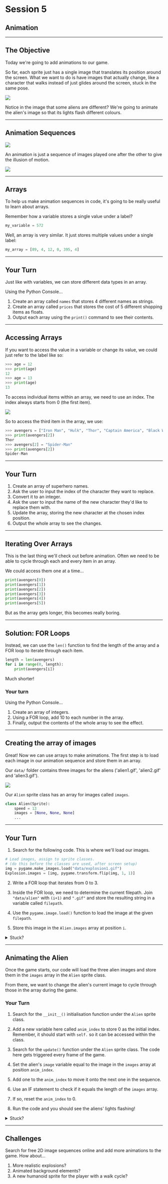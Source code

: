 # Session 5

## Animation


---

## The Objective

Today we're going to add animations to our game.

So far, each sprite just has a single image that translates its position around the screen.
What we want to do is have images that actually change, 
like a character that walks instead of just glides around the screen, 
stuck in the same pose.

![](../.data/different_aliens.png)

Notice in the image that some aliens are different?
We're going to animate the alien's image so that its lights flash different colours.


---

## Animation Sequences

![](../.data/walk_cycle.png)

An animation is just a sequence of images played one after the other to give the illusion of motion.

![](../.data/walk_cycle.svg)


---

## Arrays

To help us make animation sequences in code, it's going to be really useful to learn about arrays.

Remember how a variable stores a single value under a label?

```python
my_variable = 572
```

Well, an array is very similar.
It just stores multiple values under a single label:

```python
my_array = [89, 4, 12, 0, 395, 4]
```


---

## Your Turn

Just like with variables, we can store different data types in an array.

Using the Python Console...
1. Create an array called `names` that stores 4 different names as strings.
2. Create an array called `prices` that stores the cost of 5 different shopping items as floats.
3. Output each array using the `print()` command to see their contents.


---

## Accessing Arrays

If you want to access the value in a variable or change its value, we could just refer to the label like so:

```python
>>> age = 12
>>> print(age)
12
>>> age = 13
>>> print(age)
13
```

To access individual items within an array, we need to use an index.
The index always starts from 0 (the first item).

![](../.data/array.jpg)

So to access the third item in the array, we use:

```python
>>> avengers = ["Iron Man", "Hulk", "Thor", "Captain America", "Black Widow", "Hawkeye"]
>>> print(avengers[2])
Thor
>>> avengers[2] = "Spider-Man"
>>> print(avengers[2])
Spider-Man
```


---

## Your Turn

1. Create an array of superhero names.
2. Ask the user to input the index of the character they want to replace.
3. Convert it to an integer.
4. Ask the user to input the name of the new character they'd like to replace them with.
5. Update the array, storing the new character at the chosen index position.
6. Output the whole array to see the changes.


---

## Iterating Over Arrays

This is the last thing we'll check out before animation.
Often we need to be able to cycle through each and every item in an array.

We could access them one at a time...

```python
print(avengers[0])
print(avengers[1])
print(avengers[2])
print(avengers[3])
print(avengers[4])
print(avengers[5])
```

But as the array gets longer, this becomes really boring.


---

## Solution: FOR Loops

Instead, we can use the `len()` function to find the length of the array and a FOR loop to iterate through each item.

```python
length = len(avengers)
for i in range(0, length):
    print(avengers[i])
```

Much shorter!

### Your turn

Using the Python Console...
1. Create an array of integers.
2. Using a FOR loop, add 10 to each number in the array.
3. Finally, output the contents of the whole array to see the effect.


---

## Creating the array of images

Great! Now we can use arrays to make animations.
The first step is to load each image in our animation sequence and store them in an array.

Our `data/` folder contains three images for the aliens ('alien1.gif', 'alien2.gif' and 'alien3.gif').

![](../.data/alien_images.png)

Our `Alien` sprite class has an array for images called `images`.

```python
class Alien(Sprite):
    speed = 13
    images = [None, None, None]
    ...
```


---

## Your Turn

1. Search for the following code. This is where we'll load our images.

```python
# Load images, assign to sprite classes.
# (do this before the classes are used, after screen setup)
img = pygame.make_images.load("data/explosion1.gif")
Explosion.images = [img, pygame.transform.flip(img, 1, 1)]
```

2. Write a FOR loop that iterates from 0 to 3.

3. Inside the FOR loop, we need to determine the current filepath.
Join `"data/alien"` with `(i+1)` and `".gif"` and store the resulting string in a variable called `filepath`.

4. Use the `pygame.image.load()` function to load the image at the given `filepath`.

5. Store this image in the `Alien.images` array at position `i`.

<details>
    <summary>Stuck?</summary>

```python
for i in range(0, 3):
    filepath = "data/alien" + str(i + 1) + ".gif"
    Alien.images[i] = pygame.make_images.load(filepath)
```
</details>


---

## Animating the Alien

Once the game starts, our code will load the three alien images and store them in the `images` array in the `Alien` sprite class.

From there, we want to change the alien's current image to cycle through those in the array during the game.

### Your Turn

1. Search for the `__init__()` initialisation function under the `Alien` sprite class.
2. Add a new variable here called `anim_index` to store 0 as the initial index.
Remember, it should start with `self.` so it can be accessed within the class. 
3. Search for the `update()` function under the `Alien` sprite class. 
The code here gets triggered every frame of the game.

4. Set the alien's `image` variable equal to the image in the `images` array at position `anim_index`.
5. Add one to the `anim_index` to move it onto the next one in the sequence.
6. Use an IF statement to check if it equals the length of the `images` array.
7. If so, reset the `anim_index` to 0.
8. Run the code and you should see the aliens' lights flashing!

<details>
    <summary>Stuck?</summary>

```python
class Alien(Sprite):
    speed = 13
    images = [None, None, None]
    image = None
    containers = None

    def __init__(self):
        Sprite.__init__(self, self.containers)
        self.image = pygame.transform.scale(self.image, (80, 71))
        self.rect = self.image.get_rect()
        self.facing = random.choice((-1, 1)) * Alien.speed
        if self.facing < 0:
            self.rect.right = SCREENRECT.right
        self.anim_index = 0

    def update(self):
        self.rect.move_ip(self.facing, 0)
        if not SCREENRECT.contains(self.rect):
            self.facing = -self.facing
            self.rect.top = self.rect.bottom + 1
            self.rect = self.rect.clamp(SCREENRECT)
        self.image = self.images[self.anim_index]
        self.anim_index = self.anim_index + 1
        if self.anim_index == len(self.images):
            self.anim_index = 0
```
</details>


---

## Challenges

Search for free 2D image sequences online and add more animations to the game.
How about...
1. More realistic explosions?
2. Animated background elements?
3. A new humanoid sprite for the player with a walk cycle?

